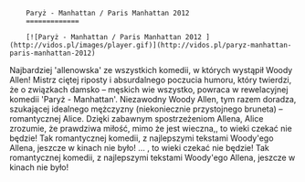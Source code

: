 
        Paryż - Manhattan / Paris Manhattan 2012 
        =============
        
        [![Paryż - Manhattan / Paris Manhattan 2012 ](http://vidos.pl/images/player.gif)](http://vidos.pl/paryz-manhattan-paris-manhattan-2012)
        
        
 Najbardziej 'allenowska' ze wszystkich komedii, w których wystąpił Woody Allen! Mistrz ciętej riposty i absurdalnego poczucia humoru, który twierdzi, że o związkach damsko – męskich wie wszystko, powraca w rewelacyjnej komedii 'Paryż - Manhattan'. Niezawodny Woody Allen, tym razem doradza, szukającej idealnego mężczyzny (niekoniecznie przystojnego bruneta) – romantycznej Alice. Dzięki zabawnym spostrzeżeniom Allena, Alice zrozumie, że prawdziwa miłość, mimo że jest wieczna,, to wieki czekać nie będzie! Tak romantycznej komedii, z najlepszymi tekstami Woody'ego Allena, jeszcze w kinach nie było!   ... , to wieki czekać nie będzie! Tak romantycznej komedii, z najlepszymi tekstami Woody'ego Allena, jeszcze w kinach nie było!
    
